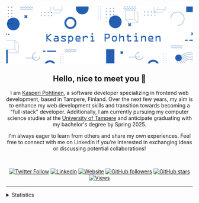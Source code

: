 <p align="center">
    <img align="center" alt="visitors" src="./profile_animation.svg" />
</p>

<div align="center">
    
## Hello, nice to meet you 👋

I am  [Kasperi Pohtinen](https://www.kassq.dev), a software developer specializing in frontend web development, based in Tampere, Finland. Over the next few years, my aim is to enhance my web development skills and transition towards becoming a "full-stack" developer. Additionally, I am currently pursuing my computer science studies at the [University of Tampere](https://www.tuni.fi/en) and anticipate graduating with my bachelor's degree by Spring 2025.

I'm always eager to learn from others and share my own experiences. Feel free to connect with me on LinkedIn if you’re interested in exchanging ideas or discussing potential collaborations!
    
<br/>
    
[![Twitter Follow](https://img.shields.io/twitter/follow/KPohtinen?style=flat&colorA=225fb2&colorB=225fb2&logo=twitter&logoColor=white)](https://twitter.com/intent/follow?screen_name=KPohtinen)
[![Linkedin](https://img.shields.io/badge/LinkedIn-0077B5?style=for-the-badge&logo=linkedin&logoColor=white&style=flat&color=225fb2)](https://www.linkedin.com/in/kpohtinen)
[![Website](https://img.shields.io/badge/kassq.dev--green?style=flat&colorA=225fb2&colorB=225fb2&logo=google%20chrome&logoColor=white)](https://www.kassq.dev)
[![GitHub followers](https://img.shields.io/github/followers/KasperiP?style=flat&colorA=225fb2&colorB=225fb2&label=Follow)](https://github.com/KasperiP)
[![GitHub stars](https://img.shields.io/github/stars/KasperiP?style=flat&colorA=225fb2&colorB=225fb2)](https://github.com/KasperiP)
[![Views](https://komarev.com/ghpvc/?username=KasperiP&color=225fb2)](https://www.kassq.dev)
</div>

<hr>

<details><summary>Statistics</summary>

![Github statistics](https://github-readme-stats.vercel.app/api?username=KasperiP&show_icons=true)

![Used languages](https://github-readme-stats.vercel.app/api/top-langs/?username=KasperiP&layout=compact)

</details>
